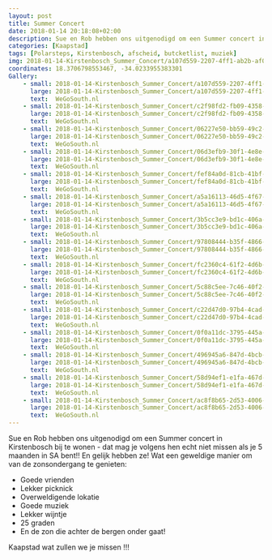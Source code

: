 ```yaml
---
layout: post
title: Summer Concert
date: 2018-01-14 20:18:08+02:00
description: Sue en Rob hebben ons uitgenodigd om een Summer concert in Kirstenbosch bij te wonen - dat mag je volgens hen echt niet missen als je 5 maanden in SA bent!! 
categories: [Kaapstad]
tags: [Polarsteps, Kirstenbosch, afscheid, butcketlist, muziek]
img: 2018-01-14-Kirstenbosch_Summer_Concert/a107d559-2207-4ff1-ab2b-af0fbfab9b9a_image.jpg
coordinates: 18.3706798553467, -34.0233955383301
Gallery:
    - small: 2018-01-14-Kirstenbosch_Summer_Concert/a107d559-2207-4ff1-ab2b-af0fbfab9b9a_large_image.jpg
      large: 2018-01-14-Kirstenbosch_Summer_Concert/a107d559-2207-4ff1-ab2b-af0fbfab9b9a_large_image.jpg
      text:  WeGoSouth.nl
    - small: 2018-01-14-Kirstenbosch_Summer_Concert/c2f98fd2-fb09-4358-9771-1c18ac22a6e5_large_image.jpg
      large: 2018-01-14-Kirstenbosch_Summer_Concert/c2f98fd2-fb09-4358-9771-1c18ac22a6e5_large_image.jpg
      text:  WeGoSouth.nl
    - small: 2018-01-14-Kirstenbosch_Summer_Concert/06227e50-bb59-49c2-8fcb-7abd920a8d23_large_image.jpg
      large: 2018-01-14-Kirstenbosch_Summer_Concert/06227e50-bb59-49c2-8fcb-7abd920a8d23_large_image.jpg
      text:  WeGoSouth.nl
    - small: 2018-01-14-Kirstenbosch_Summer_Concert/06d3efb9-30f1-4e8e-a588-fa7735865ee4_large_image.jpg
      large: 2018-01-14-Kirstenbosch_Summer_Concert/06d3efb9-30f1-4e8e-a588-fa7735865ee4_large_image.jpg
      text:  WeGoSouth.nl
    - small: 2018-01-14-Kirstenbosch_Summer_Concert/fef84a0d-81cb-41bf-9129-766437348a1a_large_image.jpg
      large: 2018-01-14-Kirstenbosch_Summer_Concert/fef84a0d-81cb-41bf-9129-766437348a1a_large_image.jpg
      text:  WeGoSouth.nl
    - small: 2018-01-14-Kirstenbosch_Summer_Concert/a5a16113-46d5-4f67-a97e-a032f30c4c2c_large_image.jpg
      large: 2018-01-14-Kirstenbosch_Summer_Concert/a5a16113-46d5-4f67-a97e-a032f30c4c2c_large_image.jpg
      text:  WeGoSouth.nl
    - small: 2018-01-14-Kirstenbosch_Summer_Concert/3b5cc3e9-bd1c-406a-a820-80db7a201ac9_large_image.jpg
      large: 2018-01-14-Kirstenbosch_Summer_Concert/3b5cc3e9-bd1c-406a-a820-80db7a201ac9_large_image.jpg
      text:  WeGoSouth.nl
    - small: 2018-01-14-Kirstenbosch_Summer_Concert/97808444-b35f-4866-842a-c8d9e223a8cf_large_image.jpg
      large: 2018-01-14-Kirstenbosch_Summer_Concert/97808444-b35f-4866-842a-c8d9e223a8cf_large_image.jpg
      text:  WeGoSouth.nl
    - small: 2018-01-14-Kirstenbosch_Summer_Concert/fc2360c4-61f2-4d6b-b7fb-d902c862c4a6_large_image.jpg
      large: 2018-01-14-Kirstenbosch_Summer_Concert/fc2360c4-61f2-4d6b-b7fb-d902c862c4a6_large_image.jpg
      text:  WeGoSouth.nl
    - small: 2018-01-14-Kirstenbosch_Summer_Concert/5c88c5ee-7c46-40f2-8fbc-a37f6bcf855d_large_image.jpg
      large: 2018-01-14-Kirstenbosch_Summer_Concert/5c88c5ee-7c46-40f2-8fbc-a37f6bcf855d_large_image.jpg
      text:  WeGoSouth.nl
    - small: 2018-01-14-Kirstenbosch_Summer_Concert/c22d47d0-97b4-4cad-8dc9-2e9018333eac_large_image.jpg
      large: 2018-01-14-Kirstenbosch_Summer_Concert/c22d47d0-97b4-4cad-8dc9-2e9018333eac_large_image.jpg
      text:  WeGoSouth.nl
    - small: 2018-01-14-Kirstenbosch_Summer_Concert/0f0a11dc-3795-445a-a499-7efa1156a565_large_image.jpg
      large: 2018-01-14-Kirstenbosch_Summer_Concert/0f0a11dc-3795-445a-a499-7efa1156a565_large_image.jpg
      text:  WeGoSouth.nl
    - small: 2018-01-14-Kirstenbosch_Summer_Concert/496945a6-847d-4bcb-bfa4-158421a40b61_large_image.jpg
      large: 2018-01-14-Kirstenbosch_Summer_Concert/496945a6-847d-4bcb-bfa4-158421a40b61_large_image.jpg
      text:  WeGoSouth.nl
    - small: 2018-01-14-Kirstenbosch_Summer_Concert/58d94ef1-e1fa-467d-806b-e7b22c2b5ca3_large_image.jpg
      large: 2018-01-14-Kirstenbosch_Summer_Concert/58d94ef1-e1fa-467d-806b-e7b22c2b5ca3_large_image.jpg
      text:  WeGoSouth.nl
    - small: 2018-01-14-Kirstenbosch_Summer_Concert/ac8f8b65-2d53-4006-9177-0916c7c8285d_large_image.jpg
      large: 2018-01-14-Kirstenbosch_Summer_Concert/ac8f8b65-2d53-4006-9177-0916c7c8285d_large_image.jpg
      text:  WeGoSouth.nl
---
```

Sue en Rob hebben ons uitgenodigd om een Summer concert in Kirstenbosch bij te wonen - dat mag je volgens hen echt niet missen als je 5 maanden in SA bent!! En gelijk hebben ze! Wat een geweldige manier om van de zonsondergang te genieten: 
* Goede vrienden
* Lekker picknick
* Overweldigende lokatie 
* Goede muziek
* Lekker wijntje
* 25 graden
* En de zon die achter de bergen onder gaat! 

Kaapstad wat zullen we je missen !!! 
